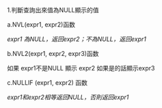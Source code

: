 1.判斷查詢出來值為NULL顯示的值

a.NVL(expr1, expr2)函数

*expr1 為NULL，返回expr2；不為NULL，返回expr1*

b.NVL2(expr1, expr2, expr3)函数

如果 expr1不是NULL 顯示 expr2 如果是的話顯示expr3

c.NULLIF (expr1, expr2) 函数

*expr1和expr2相等返回NULL，否則返回expr1*

```

```